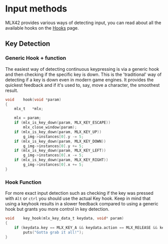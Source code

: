 <!----------------------------------------------------------------------------
Copyright @ 2021-2022 Codam Coding College. All rights reserved.
See copyright and license notice in the root project for more information.
----------------------------------------------------------------------------->

# Input methods

MLX42 provides various ways of detecting input, you can read about all the available hooks on the [Hooks](./Hooks.md) page.

## Key Detection

### Generic Hook + function

The easiest way of detecting continuous keypressing is via a generic hook and then checking if the specific key is down.
This is the 'traditional' way of detecting if a key is down even in modern game engines. It provides the quickest feedback and if it's used to, say, move a character, the smoothest result.

```c
void	hook(void *param)
{
	mlx_t	*mlx;

	mlx = param;
	if (mlx_is_key_down(param, MLX_KEY_ESCAPE))
		mlx_close_window(param);
	if (mlx_is_key_down(param, MLX_KEY_UP))
		g_img->instances[0].y -= 5;
	if (mlx_is_key_down(param, MLX_KEY_DOWN))
		g_img->instances[0].y += 5;
	if (mlx_is_key_down(param, MLX_KEY_LEFT))
		g_img->instances[0].x -= 5;
	if (mlx_is_key_down(param, MLX_KEY_RIGHT))
		g_img->instances[0].x += 5;
}
```

### Hook Function

For more exact input detection such as checking if the key was pressed with `Alt` or `ctrl` you should use the actual Key hook.
Keep in mind that using a keyhook results in a slower feedback compared to using a generic hook but grants you more control in key detection.

```c
void	key_hook(mlx_key_data_t keydata, void* param)
{
	if (keydata.key == MLX_KEY_A && keydata.action == MLX_RELEASE && keydata.modifier == MLX_CONTROL)
		puts("Gotta grab it all!");
}
```
